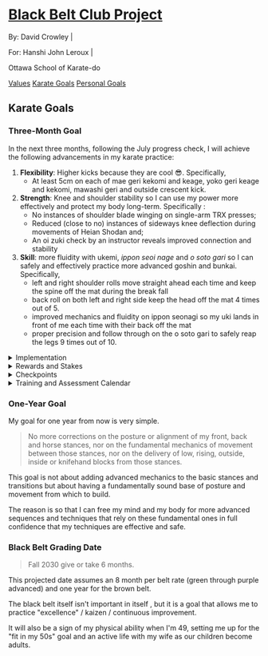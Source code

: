 <link rel="stylesheet" href="bbc-style.css">

<div class="bbc-title" markdown='1'>

# [Black Belt Club Project](landing.md)

<div class="bbc-meta" markdown='1'>

By: David Crowley \|

For: Hanshi John Leroux \|

Ottawa School of Karate-do

</div>

<div class="bbc-menu">

<a href="/pages/bbc/values.html">Values</a>
<a class="active" href="/pages/bbc/karate.html">Karate Goals</a>
<a href="/pages/bbc/personal.html">Personal Goals</a>

</div>

</div>

<h2 id="bbc-karate">Karate Goals</h2>

<div class="tile-box">

<div markdown='1'>

### Three-Month Goal

In the next three months, following the July progress check, I will achieve the following advancements in my karate practice:

1. **Flexibility**: Higher kicks because they are cool 😎. Specifically,
   - At least 5cm on each of mae geri kekomi and keage, yoko geri keage and kekomi, mawashi geri and outside crescent kick.
2. **Strength**: Knee and shoulder stability so I can use my power more effectively and protect my body long-term. Specifically :
   - No instances of shoulder blade winging on single-arm TRX presses;
   - Reduced (close to no) instances of sideways knee deflection during movements of Heian Shodan and;
   - An oi zuki check by an instructor reveals improved connection and stability
3. **Skill**: more fluidity with ukemi, _ippon seoi nage_ and _o soto gari_ so I can safely and effectively practice more advanced goshin and bunkai. Specifically,
   - left and right shoulder rolls move straight ahead each time and keep the spine off the mat during the break fall
   - back roll on both left and right side keep the head off the mat 4 times out of 5.
   - improved mechanics and fluidity on ippon seonagi so my uki lands in front of me each time with their back off the mat
   - proper precision and follow through on the o soto gari to safely reap the legs 9 times out of 10.

<details>

<summary>Implementation</summary>

<div markdown='1'>

#### Kicks

Gabriel Vargas has been an inspiration for me recently and has many excellent kick mobility tutorials to choose from. I will work on one or another of the following for several weeks at a time, switching based on progress, observed need and simple variety.

> [3 Exercises That Fix 90% Of High Kick Struggles](https://youtu.be/o4FUCiew7zU?si=ARj1r7cBnAUOGBxY&t=145)
>
> Exercice list
>
> 1. Raised hamstring stretch (toes up, drop chest) -> Pivot to side kick position and raise kicking leg -> Pivot to quad/hip flexor stretch/Bulgarian squat
>    - 10x per leg
>    - Adjust starting height: higher = harder
> 2. Frog pose with legs in 90 degrees, calves parallel : rock back and forth 3x -> windsheild wipers 3x per side -> pivot to quick glute stretch/child pose 1x per > side
>    - 10x
> 3. Standing, supported kick stretch with standing foot pivoted out : pull knee up with free hand with heel raised to the side -> extend lower leg to full round kick -> release leg and raise straight leg for height, using momentum -> snap kick
>    - each exercice 3x
>    - set of 10

Other workouts by Gabriel Varga :

- [Hip Mobility Routine For Better Kicks](https://youtu.be/Cg5WmMCK6pE?si=SvqnnAPJGbPC__xF&t=75)
- [How To Get HIGHER Kicks](https://youtu.be/IbVjc1Kl0lI?si=xQe8mcRQIWsAxkGd&t=120)

#### Strength

I have two approaches here: one is general bullet-proofing and the other is hip mechanics and karate coordination.

For **bullet-proofing**, I will pick up the ATG Coaching Zero program I used before in the years before joining the dojo.

> - [ATG Online Coaching Website](https://www.atgonlinecoaching.com/)
> - [ATG Blog](https://www.atgonlinecoaching.com/articles)
>
> Exercise list (combines part of the upper body workout and all of the lower body workout)
>
> - Upper body superset : TRX single arm press -> TRX inverted row -> Band pull aparts
>   - 10 reps per exercise
>   - 2-3 sets
>   - band pull apart variations :
>     - with thumbs pointed back;
>     - start from high and bring down to chest as you pull;
>     - replace with 3 sets of 10 band face-pulls;
>     - replace with seated shoulder cuff rotations (elbow on knee, arm at 90 degrees, with dumbell: 3x 10 reps each side)
> - 10x 1min reverse steps with band
> - 25x tibialis raise
> - 25x straight leg (gastroc) calf raise -> progess to single-leg
> - 25x tibialis raise
> - 25x knees over toes calf (soleus) raise -> progress to single-leg
> - 25x Patrick step (standing forward reach on one leg)
> - 5x ATG split squat per side x5 sets
> - Mobility superset (2-3sets) : 30x elephant walk -> (1 min) L-sit progressions -> Couch stretch

For **hip mechanics and coordination**, I have found a great Shotokan dojo in France lead by Bertrand Jaillet that produced many kihon tutorials during the pandemic. I will use a select few for hip strenthening, movement pattern improvement and whole-body coordination.

> [JKA karaté training : 30mn pour entraîner vos hanches en SHOTOKAN KARATE DO VIDEO N°65](https://youtu.be/HGoypg7LMng?si=PpQFQp9arl_TY3Zn)
>
> Exercise sequence based on _zenkutsu dachi_ that progressively integrates punching and blocking mechanics for full-body coordination.

Other tutorials by Bertrand Jaillet:

- [JKA Karaté training : STRETCHING SHOTOKAN KARATE-DO vidéo n°7](https://youtu.be/ee8XHa7fuzM?si=cw9jo5ar_v72fM84)
- [JKA karaté training : CONTRÔLE DES GENOUX, HANCHES ET POSITIONS](https://youtu.be/p23lsymbAlU?si=5j30eqfhS06jO8Wm)


#### Skill

For training skill, it is simply a matter of practicing my breakfalls and my throws on the mat after class and getting feedback from my _uki_, from the instructors and from analysing film myself.

</div>

</details>


<details>

<summary>Rewards and Stakes</summary>

<div markdown='1'>

#### Rewards

The absolute top reward will be that bullet-proofed, coordinated body that can continue practicing karate and a wide variety of other physical activities into the foreseeable future. Notably, I can have confidence that my body will be able to handle the ongoing journey towards my black belt.

For small, routine achievements, I will have:

- journal entries
- verbal self-affirmations
- a progress board filled with stars

For a larger reward if I hit more than 80% of my planned workouts, I would get a [Bells of Steel kettlebell](https://www.amazon.ca/Adjustable-Bells-Steel-Internally-Loaded-Competition/dp/B0D38BLJQW) as an upgrade to the 25lb ones I currently have.

#### Stakes

Again, the biggest stakes of failure are not sufficiently building my physical capacity and having to drop the intensity of my training, and possibly reducing load in other aspects of my life. I really get grumpy and restless when I'm injured! Nobody wants that!

As forfeits :

- for missing a single workout: 30 minutes less evening entertainment, converted to an earlier bedtime that day and an earlier rise the next morning.
- for missing 2 workouts in a week: zero screen-time in the evening plus the single-workout forfeit
- for missing more than 20% of workouts from one check-point to the next: the above 2-miss forfeit applies automatically for the next week.

The aim here is to annoy me while also providing space for rest and potentially building better sleep habits as a by-product of this karate goal.

</div>

</details>

<details>

<summary>Checkpoints</summary>

<div markdown='1'>

#### Test for Progress on Kicks

> - Place a mark or a piece of tape on wall at the height reached from a fixed distance for each kick

#### Test for Progress on Stability

> - Shoulder: random self-check with free hand during TRX press
> - Knee: film Heian Shodan and count lateral deflections
> - Oi zuki: check by instructor for alignment and stability

#### Test for Progress on Skill

> - Shoulder roll to side break fall: film and count number/degree of deflection from staight line
> - Back roll: film and count number of head contacts
> - Ippon seoi nage = challenge instructor for a grade

</div>

</details>

<details>

<summary>Training and Assessment Calendar</summary>

<div markdown='1'>

For this short-term goal, I have the following base calendar:

| Day                         |    Time    | Workout                          |
| --------------------------- | :--------: | -------------------------------- |
| Sunday                      | 7am-8:15am | ATG strength-through-length      |
| Monday                      | 9pm-9:30pm | Bertrand Jaillet stance work     |
| Tuesday, Thursday, Saturday | 8:30pm-9pm | Ukemi and throw work after class |
| Wednesday, Friday           | 7am-7:15am | Gabriel Vargas kick routine      |

Considering various conflicts for vacation and child care, this amounts to the following goals for the 14-week period starting on Sunday, July 20th, 2025 and ending on Saturday, October 25th, 2025.

| Workout                        | Count |
| ------------------------------ | :---: |
| Stability (ATG)                |  11   |
| Stance (Bertrand Jaillet)      |  13   |
| Kick mobility (Gabriel Vargas) |  21   |
| Ukemi and throws               |  24   |

The planned workouts include the following assessment sessions:

| Week | Assessment name             | Date | Note |
| :--: | --------------------------- | :-: | -- |
|  1   | Baseline values             | Jul. 20-26 | |
|  3   | Quarter of the way          | Aug. 10 | except skill |
|  7   | Midpoint and progress check | Sep. 2-8 | |
|  14  | Final check                 | Oct. 19-25 | |

</div>

</details>

</div>

<div markdown='1'>

### One-Year Goal

My goal for one year from now is very simple.

> No more corrections on the posture or alignment of my front, back and horse stances, nor on the fundamental mechanics of movement between those stances, nor on the delivery of low, rising, outside, inside or knifehand blocks from those stances.

This goal is not about adding advanced mechanics to the basic stances and transitions but about having a fundamentally sound base of posture and movement from which to build.

The reason is so that I can free my mind and my body for more advanced sequences and techniques that rely on these fundamental ones in full confidence that my techniques are effective and safe.

</div>

<div markdown='1'>

### Black Belt Grading Date

> Fall 2030 give or take 6 months.

This projected date assumes an 8 month per belt rate (green through purple advanced) and one year for the brown belt.

The black belt itself isn't important in itself , but it is a goal that allows me to practice "excellence" / kaizen / continuous improvement.

It will also be a sign of my physical ability when I'm 49, setting me up for the "fit in my 50s" goal and an active life with my wife as our children become adults.

</div>

</div>

